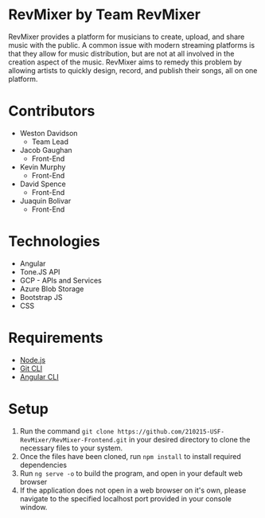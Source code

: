 # RevMixer by Team RevMixer
RevMixer provides a platform for musicians to create, upload, and share music with the public. A common issue with modern streaming platforms is that they allow for music distribution, but are not at all involved in the creation aspect of the music. RevMixer aims to remedy this problem by allowing artists to quickly design, record, and publish their songs, all on one platform.

# Contributors
- Weston Davidson
    - Team Lead
- Jacob Gaughan
    - Front-End 
- Kevin Murphy
    - Front-End
- David Spence
    - Front-End
- Juaquin Bolivar
    - Front-End

# Technologies
* Angular
* Tone.JS API
* GCP - APIs and Services
* Azure Blob Storage
* Bootstrap JS
* CSS

# Requirements
- [Node.js](https://nodejs.org/en/)
- [Git CLI](https://git-scm.com/)
- [Angular CLI](https://angular.io/)

# Setup
1. Run the command `git clone https://github.com/210215-USF-RevMixer/RevMixer-Frontend.git` in your desired directory to clone the necessary files to your system.
1. Once the files have been cloned, run `npm install` to install required dependencies
1. Run `ng serve -o` to build the program, and open in your default web browser
1. If the application does not open in a web browser on it's own, please navigate to the specified localhost port provided in your console window.
